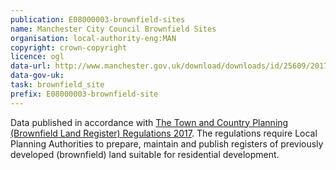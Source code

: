 ```yaml
---
publication: E08000003-brownfield-sites
name: Manchester City Council Brownfield Sites
organisation: local-authority-eng:MAN
copyright: crown-copyright
licence: ogl
data-url: http://www.manchester.gov.uk/download/downloads/id/25609/2017_manchester_brownfield_register.csv
data-gov-uk: 
task: brownfield_site
prefix: E08000003-brownfield-site
---
```


Data published in accordance with [The Town and Country Planning (Brownfield Land Register) Regulations 2017](http://www.legislation.gov.uk/uksi/2017/403/contents/made).
The regulations require Local Planning Authorities to prepare, maintain and publish registers of previously developed (brownfield) land suitable for residential development.

